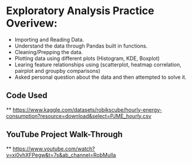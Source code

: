 # Exploratory Analysis Practice Overivew:
* Importing and Reading Data.
* Understand the data through Pandas built in functions.
* Cleaning/Prepping the data.
* Plotting data using different plots (Histogram, KDE, Boxplot)
* Learing feature relationships using (scatterplot, heatmap correlation, pairplot and groupby comparisons)
* Asked personal question about the data and then attempted to solve it.

## Code Used
** https://www.kaggle.com/datasets/robikscube/hourly-energy-consumption?resource=download&select=PJME_hourly.csv

## YouTube Project Walk-Through
** https://www.youtube.com/watch?v=xi0vhXFPegw&t=7s&ab_channel=RobMulla
